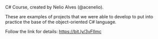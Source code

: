 C# Course, created by Nelio Alves (@acenelio).

These are examples of projects that we were able to develop to put into practice the base of the object-oriented C# language.

Follow the link for details: https://bit.ly/3vFIlmc
